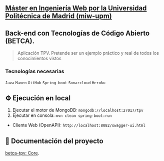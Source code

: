 ## [Máster en Ingeniería Web por la Universidad Politécnica de Madrid (miw-upm)](http://miw.etsisi.upm.es)
## Back-end con Tecnologías de Código Abierto (BETCA).
> Aplicación TPV. Pretende ser un ejemplo práctico y real de todos los conocimientos vistos

### Tecnologías necesarias
`Java` `Maven` `GitHub` `Spring-boot` `Sonarcloud` `Heroku`

## :gear: Ejecución en local
1. Ejecutar el motor de MongoDB: `mongodb://localhost:27017/tpv`
1. Ejecutar en consola: `mvn clean spring-boot:run`

* Cliente Web (OpenAPI): `http://localhost:8082/swagger-ui.html`

## :book: Documentación del proyecto
[betca-tpv: Core](https://github.com/miw-upm/betca-tpv#back-end-core).
